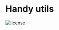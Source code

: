 # Handy utils
[![license](https://img.shields.io/github/license/mashape/apistatus.svg?style=flat-square)]()